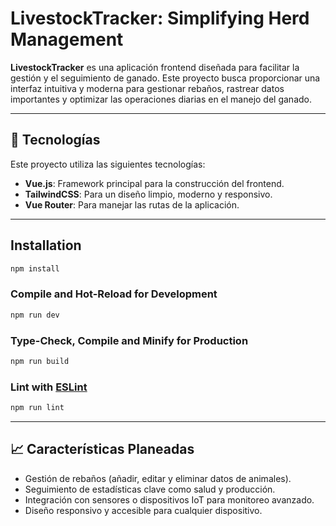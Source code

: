 # LivestockTracker: Simplifying Herd Management

**LivestockTracker** es una aplicación frontend diseñada para facilitar la gestión y el seguimiento de ganado. Este proyecto busca proporcionar una interfaz intuitiva y moderna para gestionar rebaños, rastrear datos importantes y optimizar las operaciones diarias en el manejo del ganado.

---

## 🚀 Tecnologías

Este proyecto utiliza las siguientes tecnologías:

- **Vue.js**: Framework principal para la construcción del frontend.
- **TailwindCSS**: Para un diseño limpio, moderno y responsivo.
- **Vue Router**: Para manejar las rutas de la aplicación.

---

## Installation

```sh
npm install
```

### Compile and Hot-Reload for Development

```sh
npm run dev
```

### Type-Check, Compile and Minify for Production

```sh
npm run build
```

### Lint with [ESLint](https://eslint.org/)

```sh
npm run lint
```

---

## 📈 Características Planeadas

- Gestión de rebaños (añadir, editar y eliminar datos de animales).
- Seguimiento de estadísticas clave como salud y producción.
- Integración con sensores o dispositivos IoT para monitoreo avanzado.
- Diseño responsivo y accesible para cualquier dispositivo.

